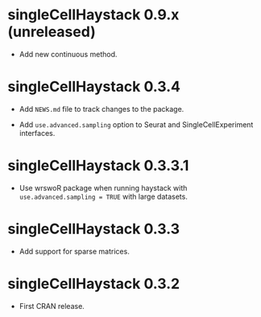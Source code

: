 # singleCellHaystack 0.9.x (unreleased)

* Add new continuous method.

# singleCellHaystack 0.3.4

* Add `NEWS.md` file to track changes to the package.

* Add `use.advanced.sampling` option to Seurat and SingleCellExperiment interfaces.

# singleCellHaystack 0.3.3.1

* Use wrswoR package when running haystack with `use.advanced.sampling = TRUE` with large datasets.

# singleCellHaystack 0.3.3

* Add support for sparse matrices.

# singleCellHaystack 0.3.2

* First CRAN release.
